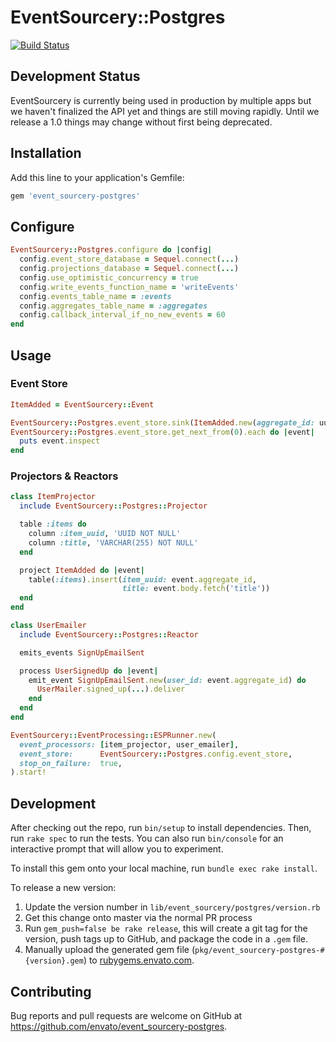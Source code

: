 # EventSourcery::Postgres

[![Build Status](https://travis-ci.org/envato/event_sourcery-postgres.svg?branch=master)](https://travis-ci.org/envato/event_sourcery-postgres)

## Development Status

EventSourcery is currently being used in production by multiple apps but we
haven't finalized the API yet and things are still moving rapidly. Until we
release a 1.0 things may change without first being deprecated.

## Installation

Add this line to your application's Gemfile:

```ruby
gem 'event_sourcery-postgres'
```

## Configure

```ruby
EventSourcery::Postgres.configure do |config|
  config.event_store_database = Sequel.connect(...)
  config.projections_database = Sequel.connect(...)
  config.use_optimistic_concurrency = true
  config.write_events_function_name = 'writeEvents'
  config.events_table_name = :events
  config.aggregates_table_name = :aggregates
  config.callback_interval_if_no_new_events = 60
end
```

## Usage


### Event Store

```ruby
ItemAdded = EventSourcery::Event

EventSourcery::Postgres.event_store.sink(ItemAdded.new(aggregate_id: uuid, body: { }}))
EventSourcery::Postgres.event_store.get_next_from(0).each do |event|
  puts event.inspect
end
```

### Projectors & Reactors

```ruby
class ItemProjector
  include EventSourcery::Postgres::Projector

  table :items do
    column :item_uuid, 'UUID NOT NULL'
    column :title, 'VARCHAR(255) NOT NULL'
  end

  project ItemAdded do |event|
    table(:items).insert(item_uuid: event.aggregate_id,
                         title: event.body.fetch('title'))
  end
end

class UserEmailer
  include EventSourcery::Postgres::Reactor

  emits_events SignUpEmailSent

  process UserSignedUp do |event|
    emit_event SignUpEmailSent.new(user_id: event.aggregate_id) do
      UserMailer.signed_up(...).deliver
    end
  end
end

EventSourcery::EventProcessing::ESPRunner.new(
  event_processors: [item_projector, user_emailer],
  event_store:      EventSourcery::Postgres.config.event_store,
  stop_on_failure:  true,
).start!
```


## Development

After checking out the repo, run `bin/setup` to install dependencies. Then, run `rake spec` to run the tests. You can also run `bin/console` for an interactive prompt that will allow you to experiment.

To install this gem onto your local machine, run `bundle exec rake install`.

To release a new version:

1. Update the version number in `lib/event_sourcery/postgres/version.rb`
2. Get this change onto master via the normal PR process
3. Run `gem_push=false be rake release`,
   this will create a git tag for the version,
   push tags up to GitHub, and package the code in a `.gem` file.
4. Manually upload the generated gem file (`pkg/event_sourcery-postgres-#{version}.gem`) to
   [rubygems.envato.com](https://rubygems.envato.com).

## Contributing

Bug reports and pull requests are welcome on GitHub at https://github.com/envato/event_sourcery-postgres.
